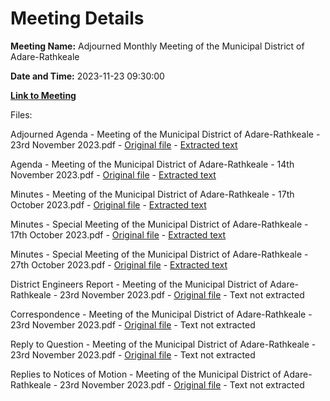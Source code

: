 # Meeting Details

**Meeting Name:** Adjourned Monthly Meeting of the Municipal District of Adare-Rathkeale

**Date and Time:** 2023-11-23 09:30:00

**[Link to Meeting](https://www.limerick.ie/council/whats-on/adjourned-monthly-meeting-of-the-municipal-district-of-adare-rathkeale)**

Files: 

Adjourned Agenda - Meeting of the Municipal District of Adare-Rathkeale - 23rd November 2023.pdf - [Original file](https://www.limerick.ie/sites/default/files/media/documents/2023-11/00-Adjourned-Agenda-Meeting-of-the-Municipal-District-of-Adare-Rathkeale-23rd-November-2023.pdf) - [Extracted text](./Adjourned%20Agenda%20-%20Meeting%20of%20the%20Municipal%20District%20of%20Adare-Rathkeale%20-%2023rd%20November%202023.md)

Agenda - Meeting of the Municipal District of Adare-Rathkeale - 14th November 2023.pdf - [Original file](https://www.limerick.ie/sites/default/files/media/documents/2023-11/00-Agenda-Meeting-of-the-Municipal-District-of-Adare-Rathkeale-14th-November-2023.pdf) - [Extracted text](./Agenda%20-%20Meeting%20of%20the%20Municipal%20District%20of%20Adare-Rathkeale%20-%2014th%20November%202023.md)

Minutes - Meeting of the Municipal District of Adare-Rathkeale - 17th October 2023.pdf - [Original file](https://www.limerick.ie/sites/default/files/media/documents/2023-11/01-a-Minutes-Meeting-of-the-Municipal-District-of-Adare-Rathkeale-17th-October-2023.pdf) - [Extracted text](./Minutes%20-%20Meeting%20of%20the%20Municipal%20District%20of%20Adare-Rathkeale%20-%2017th%20October%202023.md)

Minutes - Special Meeting of the Municipal District of Adare-Rathkeale - 17th October 2023.pdf - [Original file](https://www.limerick.ie/sites/default/files/media/documents/2023-11/01-b-Minutes-Special-Meeting-of-the-Municipal-District-of-Adare-Rathkeale-17th-October-2023.pdf) - [Extracted text](./Minutes%20-%20Special%20Meeting%20of%20the%20Municipal%20District%20of%20Adare-Rathkeale%20-%2017th%20October%202023.md)

Minutes - Special Meeting of the Municipal District of Adare-Rathkeale - 27th October 2023.pdf - [Original file](https://www.limerick.ie/sites/default/files/media/documents/2023-11/01-c-Minutes-Special-Meeting-of-the-Municipal-District-of-Adare-Rathkeale-27th-October-2023.pdf) - [Extracted text](./Minutes%20-%20Special%20Meeting%20of%20the%20Municipal%20District%20of%20Adare-Rathkeale%20-%2027th%20October%202023.md)

District Engineers Report - Meeting of the Municipal District of Adare-Rathkeale - 23rd November 2023.pdf - [Original file](https://www.limerick.ie/sites/default/files/media/documents/2023-11/04-District-Engineers-Report-Meeting-of-the-Municipal-District-of-Adare-Rathkeale-23rd-November-2023.pdf) - Text not extracted

Correspondence - Meeting of the Municipal District of Adare-Rathkeale - 23rd November 2023.pdf - [Original file](https://www.limerick.ie/sites/default/files/media/documents/2023-11/11-Correspondence-Meeting-of-the-Municipal-District-of-Adare-Rathkeale-23rd-November-2023.pdf) - Text not extracted

Reply to Question - Meeting of the Municipal District of Adare-Rathkeale - 23rd November 2023.pdf - [Original file](https://www.limerick.ie/sites/default/files/media/documents/2023-11/Reply-to-Question-Meeting-of-the-Municipal-District-of-Adare-Rathkeale-23rd-November-2023.pdf) - Text not extracted

Replies to Notices of Motion - Meeting of the Municipal District of Adare-Rathkeale - 23rd November 2023.pdf - [Original file](https://www.limerick.ie/sites/default/files/media/documents/2023-11/Replies-to-Notices-of-Motion-Meeting-of-the-Municipal-District-of-Adare-Rathkeale-23rd-November-2023.pdf) - Text not extracted

